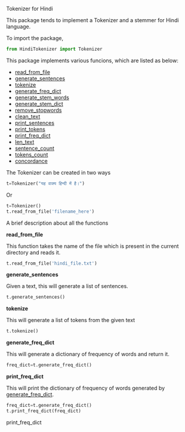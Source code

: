 Tokenizer for Hindi

This package tends to implement a Tokenizer and a stemmer for Hindi language.

To import the package,
```python
from HindiTokenizer import Tokenizer
```

This package implements various funcions, which are listed as below:

* [read_from_file](#readfromfile)
* [generate_sentences](#gensen)
* [tokenize](#tokenize)
* [generate_freq_dict](#genfreq)
* [generate_stem_words](#genstem)
* [generate_stem_dict](#genstemdict)
* [remove_stopwords]()
* [clean_text]()
* [print_sentences]()
* [print_tokens]()
* [print_freq_dict](#printfreqdict)
* [len_text]()
* [sentence_count]()
* [tokens_count]()
* [concordance]()

The Tokenizer can be created in two ways
```python
t=Tokenizer("यह वाक्य हिन्दी में है।")
```
Or
```python
t=Tokenizer()
t.read_from_file('filename_here')
```

A brief description about all the functions

<a name="readfromfile">**read_from_file**</a>

This function takes the name of the file which is present in the current directory and reads it.

```python
t.read_from_file('hindi_file.txt')
```

<a name="gensen">**generate_sentences**</a>

Given a text, this will generate a list of sentences.

```python
t.generate_sentences()
```

<a name="tokenize">**tokenize**</a>

This will generate a list of tokens from the given text

```python
t.tokenize()
```
<a name="genfreq">**generate_freq_dict**</a>

This will generate a dictionary of frequency of words and return it.

```python
freq_dict=t.generate_freq_dict()

```
<a name="printfreqdict">**print_freq_dict**</a>

This will print the dictionary of frequency of words generated by [generate_freq_dict](#genfreq).

```python
freq_dict=t.generate_freq_dict()
t.print_freq_dict(freq_dict)

```
print_freq_dict
